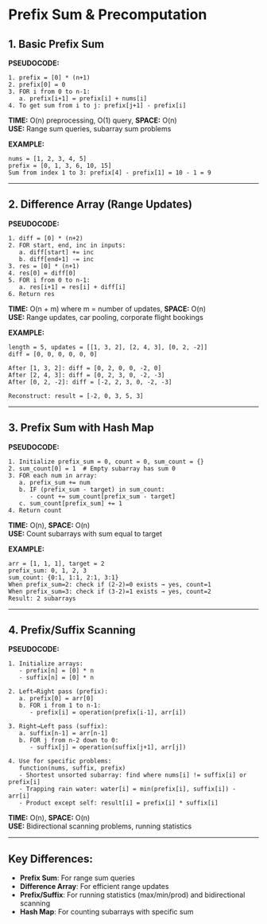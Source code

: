 # Prefix Sum & Precomputation

## 1. Basic Prefix Sum

**PSEUDOCODE:**
```
1. prefix = [0] * (n+1)
2. prefix[0] = 0
3. FOR i from 0 to n-1:
   a. prefix[i+1] = prefix[i] + nums[i]
4. To get sum from i to j: prefix[j+1] - prefix[i]
```

**TIME:** O(n) preprocessing, O(1) query, **SPACE:** O(n)  
**USE:** Range sum queries, subarray sum problems

**EXAMPLE:**
```
nums = [1, 2, 3, 4, 5]
prefix = [0, 1, 3, 6, 10, 15]
Sum from index 1 to 3: prefix[4] - prefix[1] = 10 - 1 = 9
```

---

## 2. Difference Array (Range Updates)

**PSEUDOCODE:**
```
1. diff = [0] * (n+2)
2. FOR start, end, inc in inputs:
   a. diff[start] += inc
   b. diff[end+1] -= inc
3. res = [0] * (n+1)
4. res[0] = diff[0]
5. FOR i from 0 to n-1:
   a. res[i+1] = res[i] + diff[i]
6. Return res
```

**TIME:** O(n + m) where m = number of updates, **SPACE:** O(n)  
**USE:** Range updates, car pooling, corporate flight bookings

**EXAMPLE:**
```
length = 5, updates = [[1, 3, 2], [2, 4, 3], [0, 2, -2]]
diff = [0, 0, 0, 0, 0, 0]

After [1, 3, 2]: diff = [0, 2, 0, 0, -2, 0]
After [2, 4, 3]: diff = [0, 2, 3, 0, -2, -3]
After [0, 2, -2]: diff = [-2, 2, 3, 0, -2, -3]

Reconstruct: result = [-2, 0, 3, 5, 3]
```

---

## 3. Prefix Sum with Hash Map

**PSEUDOCODE:**
```
1. Initialize prefix_sum = 0, count = 0, sum_count = {}
2. sum_count[0] = 1  # Empty subarray has sum 0
3. FOR each num in array:
   a. prefix_sum += num
   b. IF (prefix_sum - target) in sum_count:
      - count += sum_count[prefix_sum - target]
   c. sum_count[prefix_sum] += 1
4. Return count
```

**TIME:** O(n), **SPACE:** O(n)  
**USE:** Count subarrays with sum equal to target

**EXAMPLE:**
```
arr = [1, 1, 1], target = 2
prefix_sum: 0, 1, 2, 3
sum_count: {0:1, 1:1, 2:1, 3:1}
When prefix_sum=2: check if (2-2)=0 exists → yes, count=1
When prefix_sum=3: check if (3-2)=1 exists → yes, count=2
Result: 2 subarrays
```

---

## 4. Prefix/Suffix Scanning

**PSEUDOCODE:**
```
1. Initialize arrays:
   - prefix[n] = [0] * n
   - suffix[n] = [0] * n

2. Left→Right pass (prefix):
   a. prefix[0] = arr[0]
   b. FOR i from 1 to n-1:
      - prefix[i] = operation(prefix[i-1], arr[i])

3. Right→Left pass (suffix):
   a. suffix[n-1] = arr[n-1]
   b. FOR j from n-2 down to 0:
      - suffix[j] = operation(suffix[j+1], arr[j])

4. Use for specific problems:
   function(nums, suffix, prefix)
   - Shortest unsorted subarray: find where nums[i] != suffix[i] or prefix[i]
   - Trapping rain water: water[i] = min(prefix[i], suffix[i]) - arr[i]
   - Product except self: result[i] = prefix[i] * suffix[i]
```

**TIME:** O(n), **SPACE:** O(n)  
**USE:** Bidirectional scanning problems, running statistics

---

## Key Differences:
- **Prefix Sum**: For range sum queries
- **Difference Array**: For efficient range updates
- **Prefix/Suffix**: For running statistics (max/min/prod) and bidirectional scanning
- **Hash Map**: For counting subarrays with specific sum 